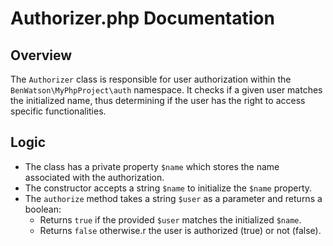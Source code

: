 # Authorizer.php Documentation

## Overview
The `Authorizer` class is responsible for user authorization within the `BenWatson\MyPhpProject\auth` namespace. It checks if a given user matches the initialized name, thus determining if the user has the right to access specific functionalities.

## Logic
- The class has a private property `$name` which stores the name associated with the authorization.
- The constructor accepts a string `$name` to initialize the `$name` property.
- The `authorize` method takes a string `$user` as a parameter and returns a boolean:
  - Returns `true` if the provided `$user` matches the initialized `$name`.
  - Returns `false` otherwise.r the user is authorized (true) or not (false).
